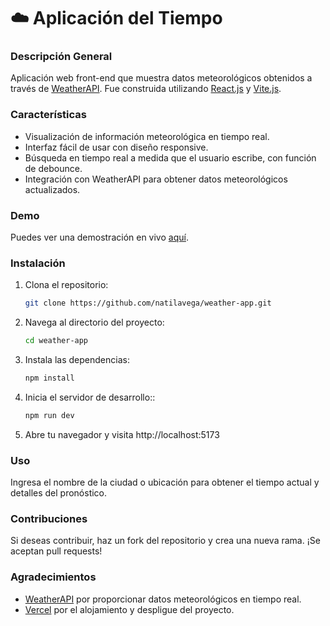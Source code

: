 # ☁️ Aplicación del Tiempo

### Descripción General

Aplicación web front-end que muestra datos meteorológicos obtenidos a través de [WeatherAPI](https://www.weatherapi.com/). Fue construida utilizando [React.js](https://es.react.dev/) y [Vite.js](https://vitejs.dev/).

### Características

- Visualización de información meteorológica en tiempo real.
- Interfaz fácil de usar con diseño responsive.
- Búsqueda en tiempo real a medida que el usuario escribe, con función de debounce.
- Integración con WeatherAPI para obtener datos meteorológicos actualizados.

### Demo

Puedes ver una demostración en vivo [aquí](https://minweather.vercel.app/).


### Instalación

1. Clona el repositorio:

   ```bash
   git clone https://github.com/natilavega/weather-app.git

2. Navega al directorio del proyecto:

   ```bash
   cd weather-app

3. Instala las dependencias:

   ```bash
   npm install

4. Inicia el servidor de desarrollo::

   ```bash
   npm run dev

5. Abre tu navegador y visita http://localhost:5173

### Uso

Ingresa el nombre de la ciudad o ubicación para obtener el tiempo actual y detalles del pronóstico.

### Contribuciones

Si deseas contribuir, haz un fork del repositorio y crea una nueva rama. ¡Se aceptan pull requests!

### Agradecimientos

- [WeatherAPI](https://www.weatherapi.com/) por proporcionar datos meteorológicos en tiempo real.
- [Vercel](https://vercel.com/) por el alojamiento y despligue del proyecto.
